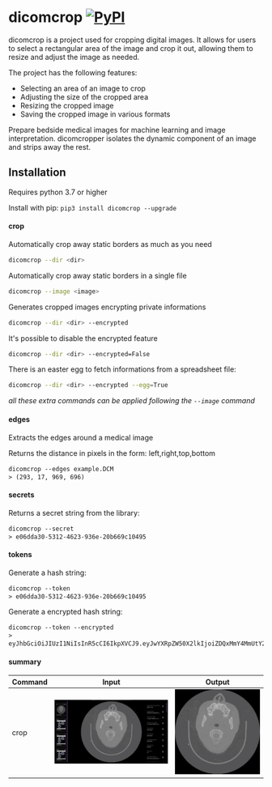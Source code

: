 # dicomcrop [![PyPI](https://img.shields.io/pypi/pyversions/dicomcrop.svg?style=plastic)](https://github.com/falcucci/dicomcrop)

dicomcrop is a project used for cropping digital images. It allows for users to select a rectangular area of the image and crop it out, allowing them to resize and adjust the image as needed.

The project has the following features:

- Selecting an area of an image to crop
- Adjusting the size of the cropped area
- Resizing the cropped image
- Saving the cropped image in various formats

Prepare bedside medical images for machine learning and image interpretation. dicomcropper isolates the dynamic component of an image and strips away the rest.

## Installation

Requires python 3.7 or higher

Install with pip: ```pip3 install dicomcrop --upgrade```


#### crop

Automatically crop away static borders as much as you need
```bash
dicomcrop --dir <dir>
```

Automatically crop away static borders in a single file
```bash
dicomcrop --image <image>
```

Generates cropped images encrypting private informations
```bash
dicomcrop --dir <dir> --encrypted
```

It's possible to disable the encrypted feature

```bash
dicomcrop --dir <dir> --encrypted=False
```

There is an easter egg to fetch informations from a spreadsheet file:

```bash
dicomcrop --dir <dir> --encrypted --egg=True
```

*all these extra commands can be applied following the `--image` command*

#### edges

Extracts the edges around a medical image

Returns the distance in pixels in the form:
left,right,top,bottom

```shell
dicomcrop --edges example.DCM
> (293, 17, 969, 696)
```

#### secrets

Returns a secret string from the library:

```shell
dicomcrop --secret
> e06dda30-5312-4623-936e-20b669c10495
```

#### tokens

Generate a hash string:

```shell
dicomcrop --token
> e06dda30-5312-4623-936e-20b669c10495
```

Generate a encrypted hash string:

```shell
dicomcrop --token --encrypted
> eyJhbGciOiJIUzI1NiIsInR5cCI6IkpXVCJ9.eyJwYXRpZW50X2lkIjoiZDQxMmY4MmUtY2U5Ni00MTg4LWEwZTktNWFmMTIzYTlkMDZlIn0._xhyeXCoaboKH8rqvzKCWa6Zg7ne9bjSHn58c91aLCc
```

#### summary

Command | Input | Output
------- | ----- | ------
crop | ![Input](./examples/sample.jpg) | ![Out](./examples/output.jpg)
